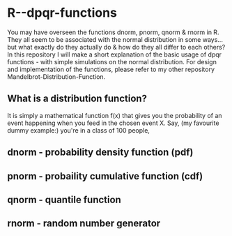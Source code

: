 # R--dpqr-functions

You may have overseen the functions dnorm, pnorm, qnorm & rnorm in R. They all seem to be associated with the normal distribution in some ways... but what exactly do they actually do & how do they all differ to each others? In this repository I will make a short explanation of the basic usage of dpqr functions - with simple simulations on the normal distribution. For design and implementation of the functions, please refer to my other repository Mandelbrot-Distribution-Function.

## What is a distribution function?

It is simply a mathematical function f(x) that gives you the probability of an event happening when you feed in the chosen event X. Say, (my favourite dummy example:) you're in a class of 100 people, 

## dnorm - probability density function (pdf)

## pnorm - probaility cumulative function (cdf)

## qnorm - quantile function

## rnorm - random number generator

